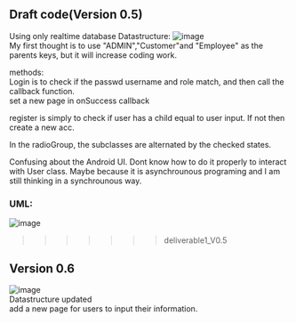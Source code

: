 ## Draft code(Version 0.5)

Using only realtime database
Datastructure:
![image](https://github.com/SEG2105-uottawa/seg2105f21-project-project_gr13/blob/deliverable1_V0.5/datasturctrue.png)  
My first thought is to use "ADMIN","Customer"and "Employee" as the parents keys, but it will increase coding work.  

methods:  
   Login is to check if the passwd username and role match, and then call the callback function.  
   set a new page in onSuccess callback  
   
   register is simply to check if user has a child equal to user input. If not then create a new acc.  
   
   In the radioGroup, the subclasses are alternated by the checked states.


Confusing about the Android UI. Dont know how to do it properly to interact with User class. Maybe because it is asynchrounous programing and I am still thinking in a synchrounous way.
### UML:
![image](https://github.com/SEG2105-uottawa/seg2105f21-project-project_gr13/blob/main/uml.png)

>>>>>>> deliverable1_V0.5

## Version 0.6  
![image](https://github.com/SEG2105-uottawa/seg2105f21-project-project_gr13/blob/main/datastructure2.png)   
Datastructure updated  
add a new page for users to input their information.  


